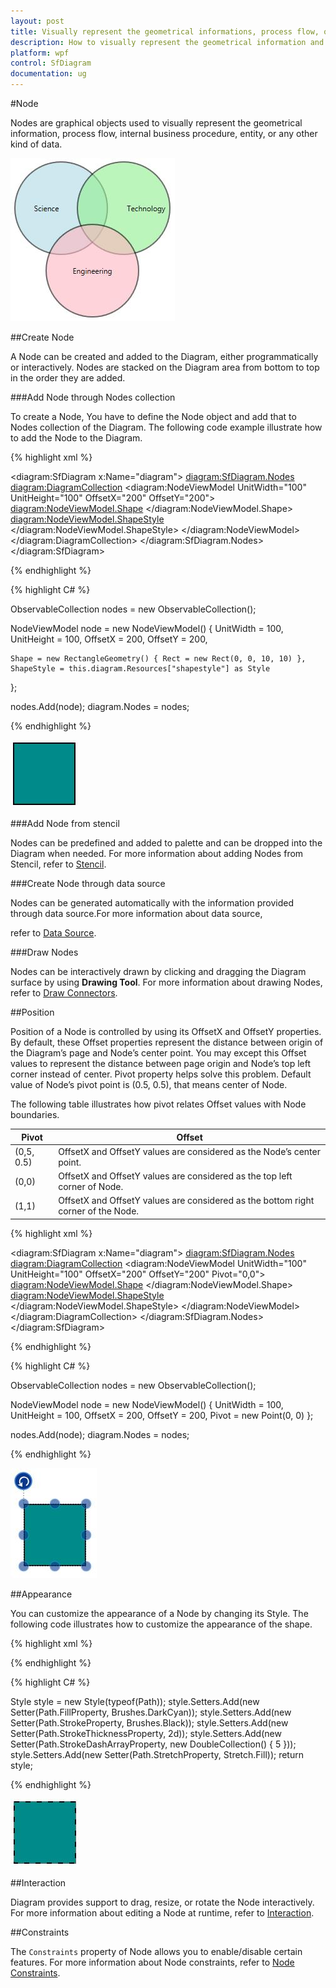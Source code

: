 ```yaml
---
layout: post
title: Visually represent the geometrical informations, process flow, or entities.
description: How to visually represent the geometrical information and process flows as nodes?
platform: wpf
control: SfDiagram
documentation: ug
---
```


#Node

Nodes are graphical objects used to visually represent the geometrical information, process flow, internal business procedure, entity, or any other kind of data.

![](Node_images/Node_img1.jpeg)

##Create Node

A Node can be created and added to the Diagram, either programmatically or interactively. Nodes are stacked on the Diagram area from bottom to top in the order they are added.

###Add Node through Nodes collection 

To create a Node, You have to define the Node object and add that to Nodes collection of the Diagram. The following code example illustrate how to add the Node to the Diagram.

{% highlight xml %}

<diagram:SfDiagram x:Name="diagram">
    <diagram:SfDiagram.Nodes>
        <diagram:DiagramCollection>
            <diagram:NodeViewModel UnitWidth="100" UnitHeight="100" OffsetX="200" OffsetY="200">
                <diagram:NodeViewModel.Shape>
                    <RectangleGeometry Rect="0,0,10,10"/>
                </diagram:NodeViewModel.Shape>
                <diagram:NodeViewModel.ShapeStyle>
                    <Style TargetType="Path">
                        <Setter Property="Fill" Value="DarkCyan"></Setter>
                        <Setter Property="Stroke" Value="Black"/>
                        <Setter Property="StrokeThickness" Value="2"></Setter>
                        <Setter Property="Stretch" Value="Fill"></Setter>
                    </Style>
                </diagram:NodeViewModel.ShapeStyle>
            </diagram:NodeViewModel>
        </diagram:DiagramCollection>
    </diagram:SfDiagram.Nodes>
</diagram:SfDiagram>

{% endhighlight %}

{% highlight C# %}

ObservableCollection<NodeViewModel> nodes = new ObservableCollection<NodeViewModel>();

NodeViewModel node = new NodeViewModel()
{
	UnitWidth = 100,
	UnitHeight = 100,
	OffsetX = 200,
	OffsetY = 200,
	
	Shape = new RectangleGeometry() { Rect = new Rect(0, 0, 10, 10) },
	ShapeStyle = this.diagram.Resources["shapestyle"] as Style
};
            
nodes.Add(node);
diagram.Nodes = nodes;

{% endhighlight %}

![](Node_images/Node_img2.jpeg)

###Add Node from stencil

Nodes can be predefined and added to palette and can be dropped into the Diagram when needed. For more information about adding Nodes from Stencil, refer to [Stencil](/wpf/sfdiagram/Stencil "Stencil").

###Create Node through data source

Nodes can be generated automatically with the information provided through data source.For more information about data source, 

refer to [Data Source](/wpf/sfdiagram/DataSource "DataSource").

###Draw Nodes

Nodes can be interactively drawn by clicking and dragging the Diagram surface by using **Drawing Tool**. For more information about drawing Nodes, refer to [Draw Connectors](/wpf/sfdiagram/Tools#drawing-tools:shapes "Draw Connectors").

##Position

Position of a Node is controlled by using its OffsetX and OffsetY properties. By default, these Offset properties represent the distance between origin of the Diagram’s page and Node’s center point. You may except this Offset values to represent the distance between page origin and Node’s top left corner instead of center. Pivot property helps solve this problem. Default value of Node’s pivot point is (0.5, 0.5), that means center of Node.

The following table illustrates how pivot relates Offset values with Node boundaries.

| Pivot | Offset |
|---|---|
| (0,5, 0.5) |  OffsetX and OffsetY values are considered as the Node’s center point. |
| (0,0) | OffsetX and OffsetY values are considered as the top left corner of Node. |
| (1,1) | OffsetX and OffsetY values are considered as the bottom right corner of the Node. |

{% highlight xml %}

<diagram:SfDiagram x:Name="diagram">
    <diagram:SfDiagram.Nodes>
        <diagram:DiagramCollection>
            <diagram:NodeViewModel UnitWidth="100" UnitHeight="100" OffsetX="200" OffsetY="200"
                                   Pivot="0,0">
                <diagram:NodeViewModel.Shape>
                    <RectangleGeometry Rect="0,0,10,10"/>
                </diagram:NodeViewModel.Shape>
                <diagram:NodeViewModel.ShapeStyle>
                    <Style TargetType="Path">
                        <Setter Property="Fill" Value="DarkCyan"></Setter>
                        <Setter Property="Stroke" Value="Black"/>
                        <Setter Property="StrokeThickness" Value="2"></Setter>
                        <Setter Property="Stretch" Value="Fill"></Setter>
                    </Style>
                </diagram:NodeViewModel.ShapeStyle>
            </diagram:NodeViewModel>
        </diagram:DiagramCollection>
    </diagram:SfDiagram.Nodes>
</diagram:SfDiagram>

{% endhighlight %}

{% highlight C# %}

ObservableCollection<NodeViewModel> nodes = new ObservableCollection<NodeViewModel>();

NodeViewModel node = new NodeViewModel()
{
	UnitWidth = 100,
	UnitHeight = 100,
	OffsetX = 200,
	OffsetY = 200,
	Pivot = new Point(0, 0)
};

nodes.Add(node);
diagram.Nodes = nodes;

{% endhighlight %}

![](Node_images/Node_img3.jpeg)

##Appearance

You can customize the appearance of a Node by changing its Style. The following code illustrates how to customize the appearance of the shape.

{% highlight xml %}

<Style TargetType="Path" x:Key="shapestyle">
  <Setter Property="Fill" Value="DarkCyan"></Setter>
  <Setter Property="Stroke" Value="Black"/>
  <Setter Property="StrokeDashArray" Value="4,5"></Setter>
  <Setter Property="StrokeThickness" Value="2"></Setter>
  <Setter Property="Stretch" Value="Fill"></Setter>   
</Style>

{% endhighlight %}

{% highlight C# %}

Style style = new Style(typeof(Path));
style.Setters.Add(new Setter(Path.FillProperty, Brushes.DarkCyan));
style.Setters.Add(new Setter(Path.StrokeProperty, Brushes.Black));
style.Setters.Add(new Setter(Path.StrokeThicknessProperty, 2d));
style.Setters.Add(new Setter(Path.StrokeDashArrayProperty, new DoubleCollection() { 5 }));            
style.Setters.Add(new Setter(Path.StretchProperty, Stretch.Fill));
return style;

{% endhighlight %}

![](Node_images/Node_img4.jpeg)

##Interaction

Diagram provides support to drag, resize, or rotate the Node interactively. For more information about editing a Node at runtime, refer to [Interaction](/wpf/sfdiagram/Interaction "Interaction").

##Constraints

The `Constraints` property of Node allows you to enable/disable certain features. For more information about Node constraints, refer to [Node Constraints](/wpf/sfdiagram/Constraints#NodeConstraints "Node Constraints").